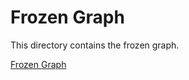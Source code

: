 Frozen Graph
===

This directory contains the frozen graph.

[Frozen Graph](frozen_graph/README.md)
